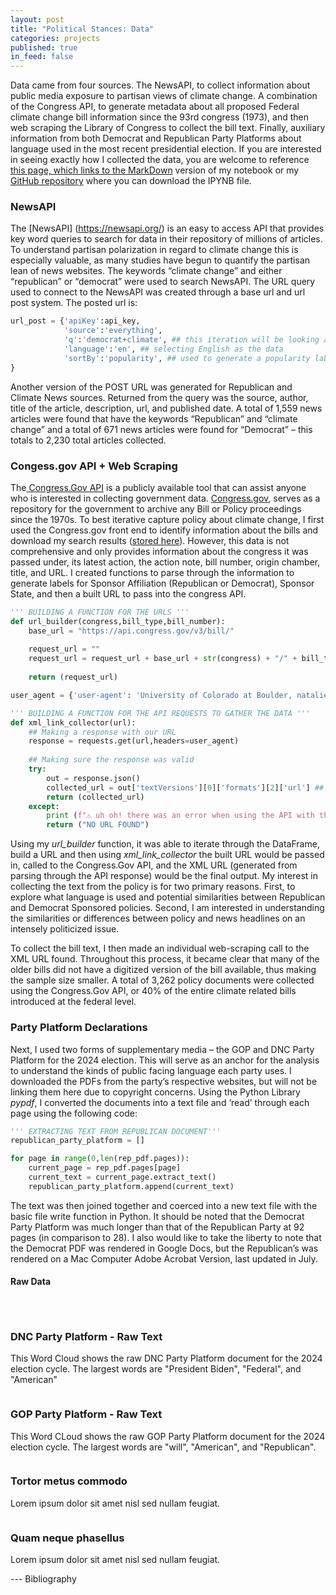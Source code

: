 ```yaml
---
layout: post
title: "Political Stances: Data"
categories: projects
published: true
in_feed: false
---
```


Data came from four sources. The NewsAPI, to collect information about public media exposure to partisan views of climate change. A combination of the Congress API, to generate metadata about all proposed Federal climate change bill information since the 93rd congress (1973), and then web scraping the Library of Congress to collect the bill text. Finally, auxiliary information from both Democrat and Republican Party Platforms about language used in the most recent presidential election. If you are interested in seeing exactly how I collected the data, you are welcome to reference [this page, which links to the MarkDown](https://nataliermcastro.github.io/projects/2025/02/13/climate-data-cleaning.html) version of my notebook or my [GitHub repository](https://github.com/NatalieRMCastro/climate-policy/blob/main/0.%20Data%20Collection%20-%20for%20website.ipynb) where you can download the IPYNB file.

### NewsAPI
The [NewsAPI] (https://newsapi.org/) is an easy to access API that provides key word queries to search for data in their repository of millions of articles. To understand partisan polarization in regard to climate change this is especially valuable, as many studies have begun to quantify the partisan lean of news websites. The keywords “climate change” and either “republican” or “democrat” were used to search NewsAPI. The URL query used to connect to the NewsAPI was created through a base url and url post system. The posted url is:

``` python
url_post = {'apiKey':api_key,
            'source':'everything',
            'q':'democrat+climate', ## this iteration will be looking at democrat referencing articles
            'language':'en', ## selecting English as the data
            'sortBy':'popularity', ## used to generate a popularity label
}
```

Another version of the POST URL was generated for Republican and Climate News sources. Returned from the query was the source, author, title of the article, description, url, and published date. A total of 1,559 news articles were found that have the keywords “Republican” and “climate change” and a total of 671 news articles were found for “Democrat” – this totals to 2,230 total articles collected. 


### Congess.gov API + Web Scraping 
The[ Congress.Gov API]( https://github.com/LibraryOfCongress/api.congress.gov) is a publicly available tool that can assist anyone who is interested in collecting government data. [Congress.gov]( https://www.congress.gov/), serves as a repository for the government to archive any Bill or Policy proceedings since the 1970s. To best iterative capture policy about climate change, I first used the Congress.gov front end to identify information about the bills and download my search results ([stored here]( https://github.com/NatalieRMCastro/climate-policy/tree/main/data/raw)). However, this data is not comprehensive and only provides information about the congress it was passed under, its latest action, the action note, bill number, origin chamber, title, and URL. I created functions to parse through the information to generate labels for Sponsor Affiliation (Republican or Democrat), Sponsor State,  and then a built URL to pass into the congress API. 

```python
''' BUILDING A FUNCTION FOR THE URLS '''
def url_builder(congress,bill_type,bill_number):
    base_url = "https://api.congress.gov/v3/bill/"
    
    request_url = ""
    request_url = request_url + base_url + str(congress) + "/" + bill_type + "/" + str(bill_number) + '/text?api_key=xxx'
    
    return (request_url)

user_agent = {'user-agent': 'University of Colorado at Boulder, natalie.castro@colorado.edu'}

''' BUILDING A FUNCTION FOR THE API REQUESTS TO GATHER THE DATA '''
def xml_link_collector(url):
    ## Making a response with our URL
    response = requests.get(url,headers=user_agent)
    
    ## Making sure the response was valid
    try:
        out = response.json()
        collected_url = out['textVersions'][0]['formats'][2]['url'] ## This was determined through parsing the output for a test example
        return (collected_url)
    except:
        print (f"⚠️ uh oh! there was an error when using the API with this url:{url}\n ")
        return ("NO URL FOUND")
``` 
Using my _url_builder_ function, it was able to iterate through the DataFrame, build a URL and then using  *xml_link_collector* the built URL would be passed in, called to the Congress.Gov API, and the XML URL (generated from parsing through the API response) would be the final output. My interest in collecting the text from the policy is for two primary reasons. First, to explore what language is used and potential similarities between Republican and Democrat Sponsored policies. Second, I am interested in understanding the similarities or differences between policy and news headlines on an intensely politicized issue. 

To collect the bill text, I then made an individual web-scraping call to the XML URL found. Throughout this process, it became clear that many of the older bills did not have a digitized version of the bill available, thus making the sample size smaller. A total of 3,262 policy documents were collected using the Congress.Gov API, or 40% of the entire climate related bills introduced at the federal level.



### Party Platform Declarations 
Next, I used two forms of supplementary media – the GOP and DNC Party Platform for the 2024 election. This will serve as an anchor for the analysis to understand the kinds of public facing language each party uses. I downloaded the PDFs from the party’s respective websites, but will not be linking them here due to copyright concerns. Using the Python Library *pypdf*, I converted the documents into a text file and ‘read’ through each page using the following code:

```python
''' EXTRACTING TEXT FROM REPUBLICAN DOCUMENT'''
republican_party_platform = []

for page in range(0,len(rep_pdf.pages)):
    current_page = rep_pdf.pages[page]
    current_text = current_page.extract_text()
    republican_party_platform.append(current_text)
```
The text was then joined together and coerced into a new text file with the basic file write function in Python. It should be noted that the Democrat Party Platform was much longer than that of the Republican Party at 92 pages (in comparison to 28). I also would like to take the liberty to note that the Democrat PDF was rendered in Google Docs, but the Republican’s was rendered on a Mac Computer Adobe Acrobat Version, last updated in July. 

#### Raw Data
<section>
	<p><span class="image fit"><img src="/assets/images/DNC Party Platform - Raw Text.png" alt=""  /></span> </p>
	<p><span class="image fit"><img src="/assets/images/GOP Party Platform - Raw Text.png" alt="" /></span> </p>
</section>

<section class="gallery">
	<div class="row">
		<article class="col-6 col-12-xsmall gallery-item">
			<a href="/assets/images/DNC Party Platform - Raw Text.png" class="image fit thumb"><img src="/assets/images/DNC Party Platform - Raw Text.png" alt="" /></a>
			<h3>DNC Party Platform - Raw Text</h3>
			<p>This Word Cloud shows the raw DNC Party Platform document for the 2024 election cycle. The largest words are "President Biden", "Federal", and "American"</p>
		</article>
		<article class="col-6 col-12-xsmall gallery-item">
			<a href="/assets/images/GOP Party Platform - Raw Text.png" class="image fit thumb"><img src="/assets/images/GOP Party Platform - Raw Text.png" alt="" /></a>
			<h3>GOP Party Platform - Raw Text</h3>
			<p>This Word CLoud shows the raw GOP Party Platform document for the 2024 election cycle. The largest words are "will", "American", and "Republican".</p>
		</article>
		<article class="col-6 col-12-xsmall gallery-item">
			<a href="https://picsum.photos/740/434?image=469" class="image fit thumb"><img src="https://picsum.photos/370/217?image=469" alt="" /></a>
			<h3>Tortor metus commodo</h3>
			<p>Lorem ipsum dolor sit amet nisl sed nullam feugiat.</p>
		</article>
		<article class="col-6 col-12-xsmall gallery-item">
			<a href="https://picsum.photos/740/434?image=574" class="image fit thumb"><img src="https://picsum.photos/370/217?image=574" alt="" /></a>
			<h3>Quam neque phasellus</h3>
			<p>Lorem ipsum dolor sit amet nisl sed nullam feugiat.</p>
		</article>
	</div>
</section>


<section>
---
Bibliography

</section>
